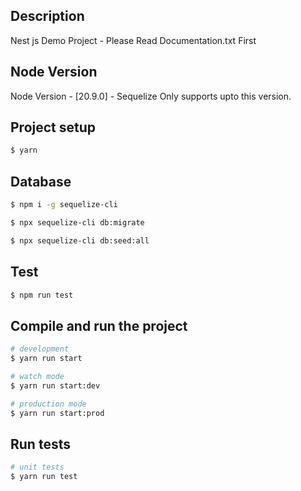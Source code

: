 ## Description
Nest js Demo Project - Please Read Documentation.txt First

## Node Version
Node Version - [20.9.0] - Sequelize Only supports upto this version.


## Project setup

```bash
$ yarn
```

## Database
```bash
$ npm i -g sequelize-cli
```

```bash
$ npx sequelize-cli db:migrate
```

```bash
$ npx sequelize-cli db:seed:all
```

## Test

```bash
$ npm run test
```


## Compile and run the project

```bash
# development
$ yarn run start

# watch mode
$ yarn run start:dev

# production mode
$ yarn run start:prod
```

## Run tests

```bash
# unit tests
$ yarn run test


